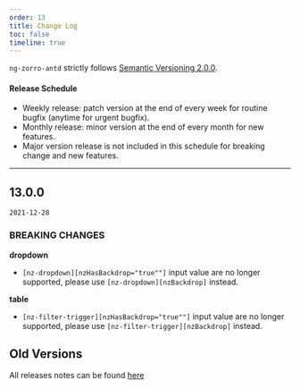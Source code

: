 ```yaml
---
order: 13
title: Change Log
toc: false
timeline: true
---
```

`ng-zorro-antd` strictly follows [Semantic Versioning 2.0.0](https://semver.org).

#### Release Schedule

* Weekly release: patch version at the end of every week for routine bugfix (anytime for urgent bugfix).
* Monthly release: minor version at the end of every month for new features.
* Major version release is not included in this schedule for breaking change and new features.

---
## 13.0.0

`2021-12-28`

### BREAKING CHANGES
**dropdown**
- `[nz-dropdown][nzHasBackdrop="true""]` input value are no longer supported, please use `[nz-dropdown][nzBackdrop]` instead.

**table**
- `[nz-filter-trigger][nzHasBackdrop="true""]` input value are no longer supported, please use `[nz-filter-trigger][nzBackdrop]` instead.


## Old Versions

All releases notes can be found [here](https://github.com/NG-ZORRO/ng-zorro-antd/releases)
